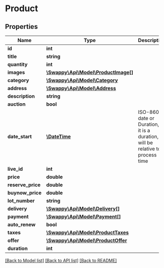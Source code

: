 # Product

## Properties
Name | Type | Description | Notes
------------ | ------------- | ------------- | -------------
**id** | **int** |  | [optional] 
**title** | **string** |  | 
**quantity** | **int** |  | [optional] 
**images** | [**\Swappy\Api\Model\ProductImage[]**](ProductImage.md) |  | [optional] 
**category** | [**\Swappy\Api\Model\Category**](Category.md) |  | 
**address** | [**\Swappy\Api\Model\Address**](Address.md) |  | [optional] 
**description** | **string** |  | 
**auction** | **bool** |  | 
**date_start** | [**\DateTime**](\DateTime.md) | ISO-8601 date or Duration, if it is a duration, it will be relative to process time | [optional] 
**live_id** | **int** |  | [optional] 
**price** | **double** |  | 
**reserve_price** | **double** |  | [optional] 
**buynow_price** | **double** |  | [optional] 
**lot_number** | **string** |  | [optional] 
**delivery** | [**\Swappy\Api\Model\Delivery[]**](Delivery.md) |  | 
**payment** | [**\Swappy\Api\Model\Payment[]**](Payment.md) |  | 
**auto_renew** | **bool** |  | [optional] 
**taxes** | [**\Swappy\Api\Model\ProductTaxes**](ProductTaxes.md) |  | [optional] 
**offer** | [**\Swappy\Api\Model\ProductOffer**](ProductOffer.md) |  | [optional] 
**duration** | **int** |  | [optional] 

[[Back to Model list]](../README.md#documentation-for-models) [[Back to API list]](../README.md#documentation-for-api-endpoints) [[Back to README]](../README.md)


